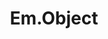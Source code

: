 ---
title: Em.Object
template: topic.jade
tags: [ object ]
description: basic Ember object class
---
